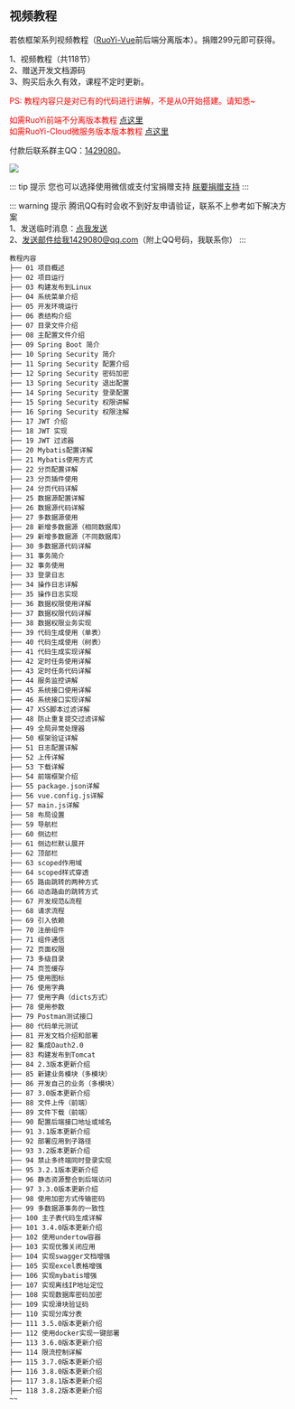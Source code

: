 ## **视频教程**

若依框架系列视频教程（[RuoYi-Vue](https://gitee.com/y_project/RuoYi-Vue)前后端分离版本）。捐赠299元即可获得。 

1、视频教程（共118节）  
2、赠送开发文档源码  
3、购买后永久有效，课程不定时更新。  


<font color="red"> PS: 教程内容只是对已有的代码进行讲解，不是从0开始搭建。请知悉~</font>

<font color="red"> 如需RuoYi前端不分离版本教程 [点这里](/ruoyi/document/spjc.html#视频教程) </font>  
<font color="red"> 如需RuoYi-Cloud微服务版本版本教程 [点这里](/ruoyi-cloud/document/spjc.html#视频教程) </font>

付款后联系群主QQ：[1429080](http://wpa.qq.com/msgrd?v=3&uin=1429080&site=qq&menu=yes)。

![](https://oscimg.oschina.net/oscnet/up-2669575f3ab9c1d1c3a2d3e4590e0bd3dfe.png)  

::: tip 提示
您也可以选择使用微信或支付宝捐赠支持 [朕要捐赠支持](/ruoyi-vue/other/donate.html#捐赠支持)
:::

::: warning 提示
腾讯QQ有时会收不到好友申请验证，联系不上参考如下解决方案  
1、发送临时消息：[点我发送](http://wpa.qq.com/msgrd?v=3&amp;uin=1429080&amp;site=qq&amp;menu=yes)  
2、发送邮件给我1429080@qq.com（附上QQ号码，我联系你）
:::

~~~
教程内容     
├── 01 项目概述
├── 02 项目运行
├── 03 构建发布到Linux
├── 04 系统菜单介绍
├── 05 开发环境运行
├── 06 表结构介绍
├── 07 目录文件介绍
├── 08 主配置文件介绍
├── 09 Spring Boot 简介
├── 10 Spring Security 简介
├── 11 Spring Security 配置介绍
├── 12 Spring Security 密码加密
├── 13 Spring Security 退出配置
├── 14 Spring Security 登录配置
├── 15 Spring Security 权限讲解
├── 16 Spring Security 权限注解
├── 17 JWT 介绍
├── 18 JWT 实现
├── 19 JWT 过滤器
├── 20 Mybatis配置详解
├── 21 Mybatis使用方式
├── 22 分页配置详解
├── 23 分页插件使用
├── 24 分页代码详解
├── 25 数据源配置详解
├── 26 数据源代码详解
├── 27 多数据源使用
├── 28 新增多数据源（相同数据库）
├── 29 新增多数据源（不同数据库）
├── 30 多数据源代码详解
├── 31 事务简介
├── 32 事务使用
├── 33 登录日志
├── 34 操作日志详解
├── 35 操作日志实现
├── 36 数据权限使用详解
├── 37 数据权限代码详解
├── 38 数据权限业务实现
├── 39 代码生成使用（单表）
├── 40 代码生成使用（树表）
├── 41 代码生成实现详解
├── 42 定时任务使用详解
├── 43 定时任务代码详解
├── 44 服务监控讲解
├── 45 系统接口使用详解
├── 46 系统接口实现详解
├── 47 XSS脚本过滤详解
├── 48 防止重复提交过滤详解
├── 49 全局异常处理器
├── 50 框架验证详解
├── 51 日志配置详解
├── 52 上传详解
├── 53 下载详解
├── 54 前端框架介绍
├── 55 package.json详解
├── 56 vue.config.js详解
├── 57 main.js详解
├── 58 布局设置
├── 59 导航栏
├── 60 侧边栏
├── 61 侧边栏默认展开
├── 62 顶部栏
├── 63 scoped作用域
├── 64 scoped样式穿透
├── 65 路由跳转的两种方式
├── 66 动态路由的跳转方式
├── 67 开发规范&流程
├── 68 请求流程
├── 69 引入依赖
├── 70 注册组件
├── 71 组件通信
├── 72 页面权限
├── 73 多级目录
├── 74 页签缓存
├── 75 使用图标
├── 76 使用字典
├── 77 使用字典（dicts方式）
├── 78 使用参数
├── 79 Postman测试接口
├── 80 代码单元测试
├── 81 开发文档介绍和部署
├── 82 集成Oauth2.0
├── 83 构建发布到Tomcat
├── 84 2.3版本更新介绍
├── 85 新建业务模块（多模块）
├── 86 开发自己的业务（多模块）
├── 87 3.0版本更新介绍
├── 88 文件上传（前端）
├── 89 文件下载（前端）
├── 90 配置后端接口地址或域名
├── 91 3.1版本更新介绍
├── 92 部署应用到子路径
├── 93 3.2版本更新介绍
├── 94 禁止多终端同时登录实现
├── 95 3.2.1版本更新介绍
├── 96 静态资源整合到后端访问
├── 97 3.3.0版本更新介绍
├── 98 使用加密方式传输密码
├── 99 多数据源事务的一致性
├── 100 主子表代码生成详解
├── 101 3.4.0版本更新介绍
├── 102 使用undertow容器
├── 103 实现优雅关闭应用
├── 104 实现swagger文档增强
├── 105 实现excel表格增强
├── 106 实现mybatis增强
├── 107 实现离线IP地址定位
├── 108 实现数据库密码加密
├── 109 实现滑块验证码
├── 110 实现分库分表
├── 111 3.5.0版本更新介绍
├── 112 使用docker实现一键部署
├── 113 3.6.0版本更新介绍
├── 114 限流控制详解
├── 115 3.7.0版本更新介绍
├── 116 3.8.0版本更新介绍
├── 117 3.8.1版本更新介绍
├── 118 3.8.2版本更新介绍
~~